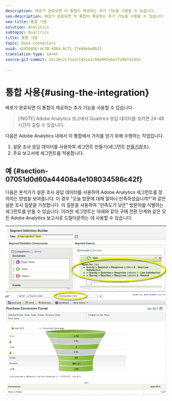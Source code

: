 ```yaml
---
description: 배포가 완료되면 이 통합이 제공하는 추가 기능을 사용할 수 있습니다.
seo-description: 배포가 완료되면 이 통합이 제공하는 추가 기능을 사용할 수 있습니다.
seo-title: 통합 사용
solution: Analytics
subtopic: Qualtrics
title: 통합 사용
topic: Data connectors
uuid: a1d5045b-4c38-4984-8c71-27e86ebe8b23
translation-type: tm+mt
source-git-commit: a2c38c2cf3a2c1451e2c60e003ebe1fa9bfd145d

---
```



# 통합 사용{#using-the-integration}

배포가 완료되면 이 통합이 제공하는 추가 기능을 사용할 수 있습니다.

> [!NOTE] Adobe Analytics 보고에서 Qualtrics 응답 데이터를 보려면 24-48시간이 걸릴 수 있습니다.

다음은 Adobe Analytics 내에서 이 통합에서 가치를 얻기 위해 수행하는 작업입니다.

1. 설문 조사 응답 데이터를 사용하여 세그먼트 만들기(세그먼트 [만들기](https://docs.adobe.com/content/help/en/analytics/components/segmentation/seg-home.html)참조).
1. 주요 보고서에 세그먼트를 적용합니다.

## 예 {#section-07051d0d60a44408a4e108034586c42f}

다음은 분석가가 설문 조사 응답 데이터를 사용하여 Adobe Analytics 세그먼트를 정의하는 방법을 보여줍니다. 이 경우 "오늘 방문에 대해 얼마나 만족하셨습니까?"와 같은 설문 조사 질문을 가정합니다. 이 질문을 사용하여 "만족도가 낮은" 방문자를 식별하는 세그먼트를 만들 수 있습니다. 이러한 세그먼트는 아래와 같이 구매 전환 단계와 같은 모든 Adobe Analytics 보고서로 드릴다운하는 데 사용할 수 있습니다.

![](assets/using-1.png) ![](assets/using-2.png)


